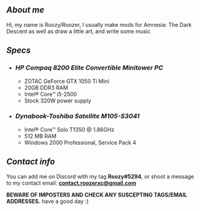 ## *About me*
Hi, my name is Roozy/Roozer, I usually make mods for Amnesia: The Dark Descent as well as draw a little art, and write some music

## *Specs*
- ### *HP Compaq 8200 Elite Convertible Minitower PC*
  - ZOTAC GeForce GTX 1050 Ti Mini
  - 20GB DDR3 RAM
  - Intel® Core™ i5-2500
  - Stock 320W power supply
- ### *Dynabook-Toshiba Satellite M105-S3041*
  - Intel® Core™ Solo T1350 @ 1.86GHz
  - 512 MB RAM
  - Windows 2000 Professional, Service Pack 4 

## *Contact info*
You can add me on Discord with my tag **Roozy#5294**, or shoot a message to my contact email: **contact.roozerxc@gmail.com**

**BEWARE OF IMPOSTERS AND CHECK ANY SUSCEPTING TAGS/EMAIL ADDRESSES.** have a good day :)
